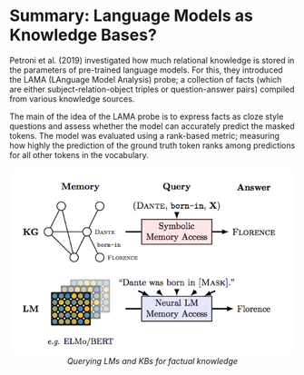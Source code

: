 # Summary: Language Models as Knowledge Bases?

Petroni et al. (2019) investigated how much relational knowledge is stored in the parameters of pre-trained language models. For this, they introduced the LAMA (LAnguage Model Analysis) probe; a collection of facts (which are either subject-relation-object triples or question-answer pairs) compiled from various knowledge sources.

The main of the idea of the LAMA probe is to express facts as cloze style questions and assess whether the model can accurately predict the masked tokens. The model was evaluated using a rank-based metric; measuring how highly the prediction of the ground truth token ranks among predictions for all other tokens in the vocabulary.

<p align="center">
  <img src="https://github.com/pbmstrk/NLP-Project-Paper-Summaries/blob/master/summaries/Language%20Models%20as%20Knowledge%20Bases%3F/fig/QueryingLanguageModels.png?raw=true"/>
  <em>Querying LMs and KBs for factual knowledge</em>
</p>


